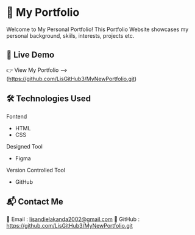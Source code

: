 # 🚀 My Portfolio  

Welcome to My Personal Portfolio! This Portfolio Website showcases my personal background, skiils, interests, projects etc.  

## 🔗 Live Demo  

👉 View My Portfolio  -->  (https://github.com/LisGitHub3/MyNewPortfolio.git)  

## 🛠 Technologies Used 

Fontend 
- HTML  
- CSS

Designed Tool 
- Figma

Version Controlled Tool
- GitHub


## 📬 Contact Me
📧 Email : lisandielakanda2002@gmail.com
💼 GitHub : https://github.com/LisGitHub3/MyNewPortfolio.git


